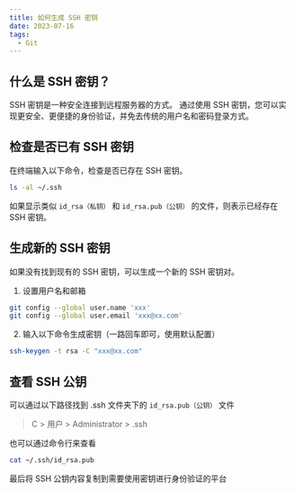 ```yaml
---
title: 如何生成 SSH 密钥
date: 2023-07-16
tags:
  - Git
---
```


## 什么是 SSH 密钥？

SSH 密钥是一种安全连接到远程服务器的方式。
通过使用 SSH 密钥，您可以实现更安全、更便捷的身份验证，并免去传统的用户名和密码登录方式。

## 检查是否已有 SSH 密钥

在终端输入以下命令，检查是否已存在 SSH 密钥。

```bash
ls -al ~/.ssh
```

如果显示类似 `id_rsa（私钥）` 和 `id_rsa.pub（公钥）` 的文件，则表示已经存在 SSH 密钥。

## 生成新的 SSH 密钥

如果没有找到现有的 SSH 密钥，可以生成一个新的 SSH 密钥对。

1. 设置用户名和邮箱

```bash
git config --global user.name 'xxx'
git config --global user.email 'xxx@xx.com'
```

2. 输入以下命令生成密钥（一路回车即可，使用默认配置）

```bash
ssh-keygen -t rsa -C "xxx@xx.com"
```

## 查看 SSH 公钥

可以通过以下路径找到 .ssh 文件夹下的 `id_rsa.pub（公钥）` 文件

> C > 用户 > Administrator > .ssh

也可以通过命令行来查看

```bash
cat ~/.ssh/id_rsa.pub
```

最后将 SSH 公钥内容复制到需要使用密钥进行身份验证的平台
